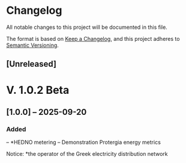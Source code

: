 # Changelog
All notable changes to this project will be documented in this file.

The format is based on [Keep a Changelog](https://keepachangelog.com/en/1.0.0/),
and this project adheres to [Semantic Versioning](https://semver.org/spec/v2.0.0.html).

## [Unreleased]

# V. 1.0.2 Beta
## [1.0.0] – 2025-09-20

### Added
– *HEDNO metering
– Demonstration Protergia energy metrics

Notice: *the operator of the Greek electricity distribution network
